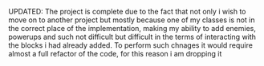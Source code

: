 UPDATED: The project is complete due to the fact that not only i wish to move on to another project but mostly because one of my classes is not in the correct place of the implementation, making my ability to add enemies, powerups and such not difficult but difficult in the terms of interacting with the blocks i had already added. To perform such chnages it would require almost a full refactor of the code, for this reason i am dropping it
